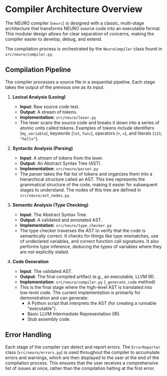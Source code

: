 # Compiler Architecture Overview

The NEURO compiler (`neurc`) is designed with a classic, multi-stage architecture that transforms NEURO source code into an executable format. This modular design allows for clear separation of concerns, making the compiler easier to develop, debug, and extend.

The compilation process is orchestrated by the `NeuroCompiler` class found in `src/neuro/compiler.py`.

## Compilation Pipeline

The compiler processes a source file in a sequential pipeline. Each stage takes the output of the previous one as its input.

1.  **Lexical Analysis (Lexing)**
    *   **Input**: Raw source code text.
    *   **Output**: A stream of tokens.
    *   **Implementation**: `src/neuro/lexer.py`
    *   The lexer scans the source code and breaks it down into a series of atomic units called tokens. Examples of tokens include identifiers (`my_variable`), keywords (`let`, `func`), operators (`+`, `=`), and literals (`123`, `"hello"`).

2.  **Syntactic Analysis (Parsing)**
    *   **Input**: A stream of tokens from the lexer.
    *   **Output**: An Abstract Syntax Tree (AST).
    *   **Implementation**: `src/neuro/parser.py`
    *   The parser takes the flat list of tokens and organizes them into a hierarchical structure called an AST. This tree represents the grammatical structure of the code, making it easier for subsequent stages to understand. The nodes of this tree are defined in `src/neuro/ast_nodes.py`.

3.  **Semantic Analysis (Type Checking)**
    *   **Input**: The Abstract Syntax Tree.
    *   **Output**: A validated and annotated AST.
    *   **Implementation**: `src/neuro/type_checker.py`
    *   The type checker traverses the AST to verify that the code is semantically correct. It checks for things like type mismatches, use of undeclared variables, and correct function call signatures. It also performs type inference, deducing the types of variables where they are not explicitly stated.

4.  **Code Generation**
    *   **Input**: The validated AST.
    *   **Output**: The final compiled artifact (e.g., an executable, LLVM IR).
    *   **Implementation**: `src/neuro/compiler.py` (`_generate_code` method)
    *   This is the final stage where the high-level AST is translated into low-level code. The current implementation is primarily for demonstration and can generate:
        *   A Python script that interprets the AST (for creating a runnable "executable").
        *   Basic LLVM Intermediate Representation (IR).
        *   Stub assembly code.

## Error Handling

Each stage of the compiler can detect and report errors. The `ErrorReporter` class (`src/neuro/errors.py`) is used throughout the compiler to accumulate errors and warnings, which are then displayed to the user at the end of the compilation process. This ensures that the user receives a comprehensive list of issues at once, rather than the compilation halting at the first error. 